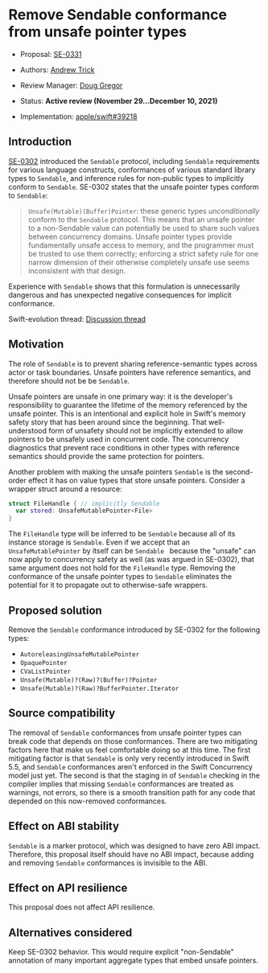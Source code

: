 # Remove Sendable conformance from unsafe pointer types

* Proposal: [SE-0331](0331-remove-sendable-from-unsafepointer.md)
* Authors: [Andrew Trick](https://github.com/atrick)
* Review Manager: [Doug Gregor](https://github.com/DougGregor)
* Status: **Active review (November 29...December 10, 2021)**

* Implementation: [apple/swift#39218](https://github.com/apple/swift/pull/39218)

## Introduction

[SE-0302](0302-concurrent-value-and-concurrent-closures.md) introduced the `Sendable` protocol, including `Sendable` requirements for various language constructs, conformances of various standard library types to `Sendable`, and inference rules for non-public types to implicitly conform to `Sendable`. SE-0302 states that the unsafe pointer types conform to `Sendable`:

> `Unsafe(Mutable)(Buffer)Pointer`: these generic types _unconditionally_ conform to the `Sendable` protocol. This means that an unsafe pointer to a non-Sendable value can potentially be used to share such values between concurrency domains. Unsafe pointer types provide fundamentally unsafe access to memory, and the programmer must be trusted to use them correctly; enforcing a strict safety rule for one narrow dimension of their otherwise completely unsafe use seems inconsistent with that design.

Experience with `Sendable` shows that this formulation is unnecessarily dangerous and has unexpected negative consequences for implicit conformance.

Swift-evolution thread: [Discussion thread](https://forums.swift.org/t/unsafepointer-sendable-should-be-revoked/51926)

## Motivation

The role of `Sendable` is to prevent sharing reference-semantic types across actor or task boundaries. Unsafe pointers have reference semantics, and therefore should not be be `Sendable`.

Unsafe pointers are unsafe in one primary way: it is the developer's responsibility to guarantee the lifetime of the memory referenced by the unsafe pointer. This is an intentional and explicit hole in Swift's memory safety story that has been around since the beginning. That well-understood form of unsafety should not be implicitly extended to allow pointers to be unsafely used in concurrent code. The concurrency diagnostics that prevent race conditions in other types with reference semantics should provide the same protection for pointers.

Another problem with making the unsafe pointers `Sendable` is the second-order effect it has on value types that store unsafe pointers. Consider a wrapper struct around a resource:

```swift
struct FileHandle { // implicitly Sendable
  var stored: UnsafeMutablePointer<File>
}
```

The `FileHandle` type will be inferred to be `Sendable` because all of its instance storage is `Sendable`. Even if we accept that an `UnsafeMutablePointer` by itself can be `Sendable ` because the "unsafe" can now apply to concurrency safety as well (as was argued in SE-0302), that same argument does not hold for the `FileHandle` type. Removing the conformance of the unsafe pointer types to `Sendable` eliminates the potential for it to propagate out to otherwise-safe wrappers.

## Proposed solution

Remove the `Sendable` conformance introduced by SE-0302 for the following types:

* `AutoreleasingUnsafeMutablePointer`
* `OpaquePointer`
* `CVaListPointer`
* `Unsafe(Mutable)?(Raw)?(Buffer)?Pointer`
* `Unsafe(Mutable)?(Raw)?BufferPointer.Iterator`

## Source compatibility

The removal of `Sendable` conformances from unsafe pointer types can break code that depends on those conformances. There are two mitigating factors here that make us feel comfortable doing so at this time. The first mitigating factor is that `Sendable` is only very recently introduced in Swift 5.5, and `Sendable` conformances aren't enforced in the Swift Concurrency model just yet. The second is that the staging in of `Sendable` checking in the compiler implies that missing `Sendable` conformances are treated as warnings, not errors, so there is a smooth transition path for any code that depended on this now-removed conformances.

## Effect on ABI stability

`Sendable` is a marker protocol, which was designed to have zero ABI impact. Therefore, this proposal itself should have no ABI impact, because adding and removing `Sendable` conformances is invisible to the ABI.

## Effect on API resilience

This proposal does not affect API resilience.

## Alternatives considered

Keep SE-0302 behavior. This would require explicit "non-Sendable" annotation of many important aggregate types that embed unsafe pointers. 
